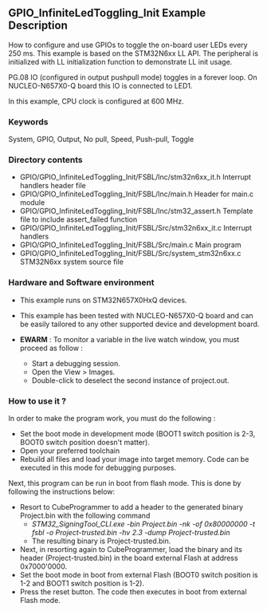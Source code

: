 ## <b>GPIO_InfiniteLedToggling_Init Example Description</b>

How to configure and use GPIOs to toggle the on-board user LEDs
every 250 ms. This example is based on the STM32N6xx LL API. The peripheral
is initialized with LL initialization function to demonstrate LL init usage.

PG.08 IO (configured in output pushpull mode) toggles in a forever loop.
On NUCLEO-N657X0-Q board this IO is connected to LED1.

In this example, CPU clock is configured at 600 MHz.

### <b>Keywords</b>

System, GPIO, Output, No pull, Speed, Push-pull, Toggle

### <b>Directory contents</b>

  - GPIO/GPIO_InfiniteLedToggling_Init/FSBL/Inc/stm32n6xx_it.h          Interrupt handlers header file
  - GPIO/GPIO_InfiniteLedToggling_Init/FSBL/Inc/main.h                  Header for main.c module
  - GPIO/GPIO_InfiniteLedToggling_Init/FSBL/Inc/stm32_assert.h          Template file to include assert_failed function
  - GPIO/GPIO_InfiniteLedToggling_Init/FSBL/Src/stm32n6xx_it.c          Interrupt handlers
  - GPIO/GPIO_InfiniteLedToggling_Init/FSBL/Src/main.c                  Main program
  - GPIO/GPIO_InfiniteLedToggling_Init/FSBL/Src/system_stm32n6xx.c      STM32N6xx system source file

### <b>Hardware and Software environment</b>

  - This example runs on STM32N657X0HxQ devices.

  - This example has been tested with NUCLEO-N657X0-Q board and can be
    easily tailored to any other supported device and development board.

  - **EWARM** : To monitor a variable in the live watch window, you must proceed as follow :
    - Start a debugging session.
    - Open the View > Images.
    - Double-click to deselect the second instance of project.out. 

### <b>How to use it ?</b>

In order to make the program work, you must do the following :

 - Set the boot mode in development mode (BOOT1 switch position is 2-3, BOOT0 switch position doesn't matter).
 - Open your preferred toolchain
 - Rebuild all files and load your image into target memory. Code can be executed in this mode for debugging purposes.

 Next, this program can be run in boot from flash mode. This is done by following the instructions below:
 
 - Resort to CubeProgrammer to add a header to the generated binary Project.bin with the following command
   - *STM32_SigningTool_CLI.exe -bin Project.bin -nk -of 0x80000000 -t fsbl -o Project-trusted.bin -hv 2.3 -dump Project-trusted.bin*
   - The resulting binary is Project-trusted.bin.
 - Next, in resorting again to CubeProgrammer, load the binary and its header (Project-trusted.bin) in the board external Flash at address 0x7000'0000.
 - Set the boot mode in boot from external Flash (BOOT0 switch position is 1-2 and BOOT1 switch position is 1-2).
 - Press the reset button. The code then executes in boot from external Flash mode.


